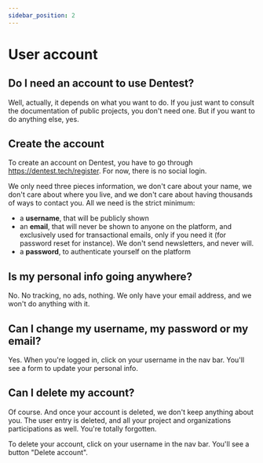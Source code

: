 ```yaml
---
sidebar_position: 2
---
```


# User account

## Do I need an account to use Dentest?

Well, actually, it depends on what you want to do. If you just want to consult the documentation of 
public projects, you don't need one. But if you want to do anything else, yes.

## Create the account

To create an account on Dentest, you have to go through https://dentest.tech/register. For now,
there is no social login. 

We only need three pieces information, we don't care about your name, we don't care about where 
you live, and we don't care about having thousands of ways to contact you. All we need is the
strict minimum: 

- a **username**, that will be publicly shown
- an **email**, that will never be shown to anyone on the platform, and exclusively used for transactional emails, only 
  if you need it (for password reset for instance). We don't send newsletters, and never will.
- a **password**, to authenticate yourself on the platform

## Is my personal info going anywhere?

No. No tracking, no ads, nothing. We only have your email address, and we won't do anything with it.

## Can I change my username, my password or my email?

Yes. When you're logged in, click on your username in the nav bar. You'll see a form to update your personal info.

## Can I delete my account?

Of course. And once your account is deleted, we don't keep anything about you. The user entry is deleted, and all your 
project and organizations participations as well. You're totally forgotten.

To delete your account, click on your username in the nav bar. You'll see a button "Delete account".
